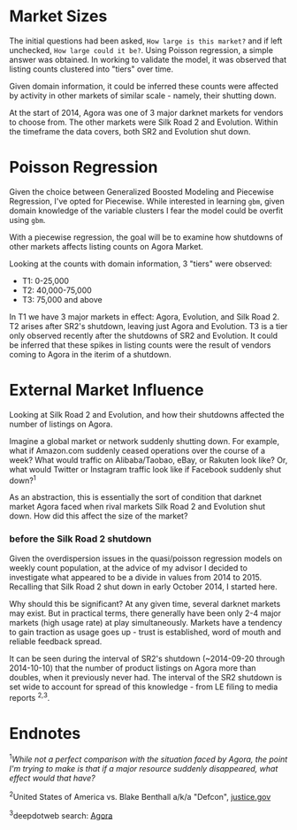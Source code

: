 # Market Sizes

The initial questions had been asked, `How large is this market?` and if left unchecked, `How large could it be?`. Using Poisson regression, a simple answer was obtained. In working to validate the model, it was observed that listing counts clustered into "tiers" over time.

Given domain information, it could be inferred these counts were affected by activity in other markets of similar scale - namely, their shutting down. 

At the start of 2014, Agora was one of 3 major darknet markets for vendors to choose from. The other markets were Silk Road 2 and Evolution. Within the timeframe the data covers, both SR2 and Evolution shut down. 


# Poisson Regression

Given the choice between Generalized Boosted Modeling and Piecewise Regression, I've opted for Piecewise. While interested in learning `gbm`, given domain knowledge of the variable clusters I fear the model could be overfit using `gbm`. 

With a piecewise regression, the goal will be to examine how shutdowns of other markets affects listing counts on Agora Market.

Looking at the counts with domain information, 3 "tiers" were observed:

- T1: 0-25,000
- T2: 40,000-75,000
- T3: 75,000 and above

In T1 we have 3 major markets in effect: Agora, Evolution, and Silk Road 2. T2 arises after SR2's shutdown, leaving just Agora and Evolution. T3 is a tier only observed recently after the shutdowns of SR2 and Evolution. It could be inferred that these spikes in listing counts were the result of vendors coming to Agora in the iterim of a shutdown. 

# External Market Influence

Looking at Silk Road 2 and Evolution, and how their shutdowns affected the number of listings on Agora. 

Imagine a global market or network suddenly shutting down. For example, what if Amazon.com suddenly ceased operations over the course of a week? What would traffic on Alibaba/Taobao, eBay, or Rakuten look like? Or, what would Twitter or Instagram traffic look like if Facebook suddenly shut down?<sup>1</sup>

As an abstraction, this is essentially the sort of condition that darknet market Agora faced when rival markets Silk Road 2 and Evolution shut down. How did this affect the size of the market?


### before the Silk Road 2 shutdown

Given the overdispersion issues in the quasi/poisson regression models on weekly count population, at the advice of my advisor I decided to investigate what appeared to be a divide in values from 2014 to 2015. Recalling that Silk Road 2 shut down in early October 2014, I started here.

Why should this be significant? At any given time, several darknet markets may exist. But in practical terms, there generally have been only 2-4 major markets (high usage rate) at play simultaneously. Markets have a tendency to gain traction as usage goes up - trust is established, word of mouth and reliable feedback spread.

It can be seen during the interval of SR2's shutdown (~2014-09-20 through 2014-10-10) that the number of product listings on Agora more than doubles, when it previously never had. The interval of the SR2 shutdown is set wide to account for spread of this knowledge - from LE filing to media reports <sup>2</sup><sup>,</sup><sup>3</sup>.





# Endnotes


<sup>1</sup>_While not a perfect comparison with the situation faced by Agora, the point I'm trying to make is that if a major resource suddenly disappeared, what effect would that have?_

<sup>2</sup>United States of America vs. Blake Benthall a/k/a "Defcon", [justice.gov](https://www.justice.gov/sites/default/files/usao-sdny/legacy/2015/03/25/Benthall,%20Blake%20Complaint.pdf)

<sup>3</sup>deepdotweb search: [Agora](https://www.deepdotweb.com/?s=Agora)




